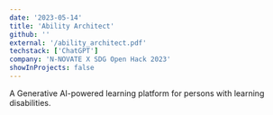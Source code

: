 ```yaml
---
date: '2023-05-14'
title: 'Ability Architect'
github: ''
external: '/ability_architect.pdf'
techstack: ['ChatGPT']
company: 'N-NOVATE X SDG Open Hack 2023'
showInProjects: false
---
```


A Generative AI-powered learning platform for persons with learning disabilities.
